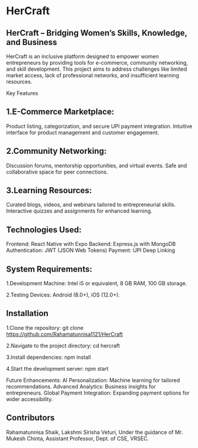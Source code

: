 # HerCraft

HerCraft – Bridging Women’s Skills, Knowledge, and Business
-----------------------------------------------------------
HerCraft is an inclusive platform designed to empower women entrepreneurs by providing tools for e-commerce, community networking, and skill development. This project aims to address challenges like limited market access, lack of professional networks, and insufficient learning resources.

Key Features

1.E-Commerce Marketplace:
-------------------------
Product listing, categorization, and secure UPI payment integration.
Intuitive interface for product management and customer engagement.

2.Community Networking:
----------------------
Discussion forums, mentorship opportunities, and virtual events.
Safe and collaborative space for peer connections.

3.Learning Resources:
---------------------
Curated blogs, videos, and webinars tailored to entrepreneurial skills.
Interactive quizzes and assignments for enhanced learning.

Technologies Used:
------------------
Frontend: React Native with Expo
Backend: Express.js with MongoDB
Authentication: JWT (JSON Web Tokens)
Payment: UPI Deep Linking

System Requirements:
--------------------

1.Development Machine:
Intel i5 or equivalent, 8 GB RAM, 100 GB storage.

2.Testing Devices:
Android (8.0+), iOS (12.0+).

Installation
------------

1.Clone the repository:
git clone https://github.com/Rahamatunnisa1121/HerCraft

2.Navigate to the project directory:
cd hercraft

3.Install dependencies:
npm install

4.Start the development server:
npm start

Future Enhancements:
AI Personalization: Machine learning for tailored recommendations.
Advanced Analytics: Business insights for entrepreneurs.
Global Payment Integration: Expanding payment options for wider accessibility.

Contributors
-------------
Rahamatunnisa Shaik,
Lakshmi Sirisha Veturi,
Under the guidance of Mr. Mukesh Chinta, Assistant Professor, Dept. of CSE, VRSEC.






